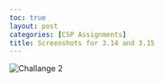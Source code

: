 ```yaml
---
toc: true
layout: post
categories: [CSP Assignments]
title: Screenshots for 3.14 and 3.15
---
```

![]({{site.baseurl}}/images/hw1.png "Challange 2")